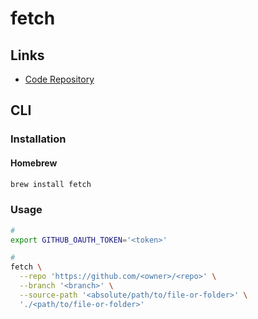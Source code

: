 # fetch

## Links

- [Code Repository](https://github.com/gruntwork-io/fetch)

## CLI

### Installation

#### Homebrew

```sh
brew install fetch
```

### Usage

```sh
#
export GITHUB_OAUTH_TOKEN='<token>'

#
fetch \
  --repo 'https://github.com/<owner>/<repo>' \
  --branch '<branch>' \
  --source-path '<absolute/path/to/file-or-folder>' \
  './<path/to/file-or-folder>'
```
